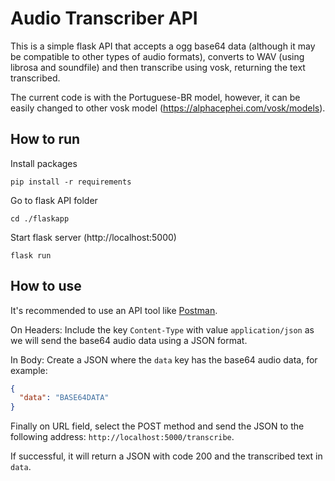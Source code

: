 # Audio Transcriber API

This is a simple flask API that accepts a ogg base64 data (although it may be compatible to other types of audio formats), converts to WAV (using librosa and soundfile) and then transcribe using vosk, returning the text transcribed.

The current code is with the Portuguese-BR model, however, it can be easily changed to other vosk model (https://alphacephei.com/vosk/models).

## How to run

Install packages
```shell script
pip install -r requirements
```

Go to flask API folder
```shell script
cd ./flaskapp
```

Start flask server (http://localhost:5000)
```shell script
flask run
```

## How to use

It's recommended to use an API tool like [Postman](https://www.postman.com/downloads/).

On Headers:
Include the key `Content-Type` with value `application/json` as we will send the base64 audio data using a JSON format.

In Body:
Create a JSON where the `data` key has the base64 audio data, for example:
```json
{
  "data": "BASE64DATA"
}
```

Finally on URL field, select the POST method and send the JSON to the following address: `http://localhost:5000/transcribe`.

If successful, it will return a JSON with code 200 and the transcribed text in `data`.